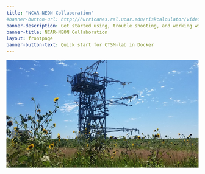 ```yaml
---
title: "NCAR-NEON Collaboration"
#banner-button-url: http://hurricanes.ral.ucar.edu/riskcalculator/videos/HRC_5.mp4
banner-description: Get started using, trouble shooting, and working with NCAR models and NEON measurements
banner-title: NCAR-NEON Collaboration
layout: frontpage
banner-button-text: Quick start for CTSM-lab in Docker
---
```


<img src="images/STER_tower.png" alt="NEON flux tower at Sterling, CO [STER]. " style="display: block; margin: auto;">
